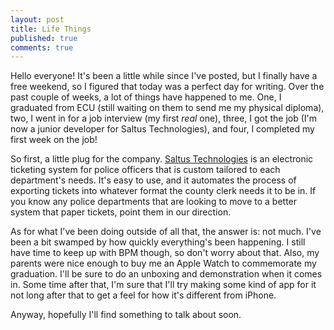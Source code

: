 ```yaml
---
layout: post
title: Life Things
published: true
comments: true
---
```

Hello everyone! It's been a little while since I've posted, but I finally have a free weekend, so I figured that today was a perfect day for writing. Over the past couple of weeks, a lot of things have happened to me. One, I graduated from ECU (still waiting on them to send me my physical diploma), two, I went in for a job interview (my first *real* one), three, I got the job (I'm now a junior developer for Saltus Technologies), and four, I completed my first week on the job!

So first, a little plug for the company. [Saltus Technologies](http://www.saltustechnologies.com) is an electronic ticketing system for police officers that is custom tailored to each department's needs. It's easy to use, and it automates the process of exporting tickets into whatever format the county clerk needs it to be in. If you know any police departments that are looking to move to a better system that paper tickets, point them in our direction.

As for what I've been doing outside of all that, the answer is: not much. I've been a bit swamped by how quickly everything's been happening. I still have time to keep up with BPM though, so don't worry about that. Also, my parents were nice enough to buy me an Apple Watch to commemorate my graduation. I'll be sure to do an unboxing and demonstration when it comes in. Some time after that, I'm sure that I'll try making some kind of app for it not long after that to get a feel for how it's different from iPhone.

Anyway, hopefully I'll find something to talk about soon.